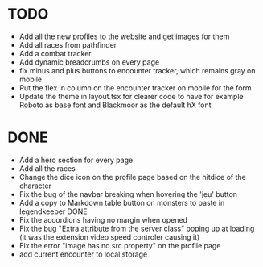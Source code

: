 # TODO

- Add all the new profiles to the website and get images for them
- Add all races from pathfinder
- Add a combat tracker
- Add dynamic breadcrumbs on every page
- fix minus and plus buttons to encounter tracker, which remains gray on mobile
- Put the flex in column on the encounter tracker on mobile for the form
- Update the theme in layout.tsx for clearer code to have for example Roboto as base font and Blackmoor as the default hX font

# DONE

- Add a hero section for every page
- Add all the races
- Change the dice icon on the profile page based on the hitdice of the character
- Fix the bug of the navbar breaking when hovering the 'jeu' button
- Add a copy to Markdown table button on monsters to paste in legendkeeper DONE
- Fix the accordions having no margin when opened
- Fix the bug "Extra attribute from the server class" poping up at loading (it was the extension video speed controler causing it)
- Fix the error "image has no src property" on the profile page
- add current encounter to local storage
